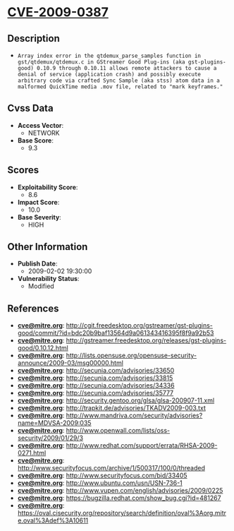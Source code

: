
# [CVE-2009-0387](https://cve.mitre.org/cgi-bin/cvename.cgi?name=CVE-2009-0387)

## Description

- `Array index error in the qtdemux_parse_samples function in gst/qtdemux/qtdemux.c in GStreamer Good Plug-ins (aka gst-plugins-good) 0.10.9 through 0.10.11 allows remote attackers to cause a denial of service (application crash) and possibly execute arbitrary code via crafted Sync Sample (aka stss) atom data in a malformed QuickTime media .mov file, related to "mark keyframes."`

## Cvss Data

- **Access Vector**:
  - NETWORK
- **Base Score**:
  - 9.3

## Scores

- **Exploitability Score**:
  - 8.6
- **Impact Score**:
  - 10.0
- **Base Severity**:
  - HIGH

## Other Information

- **Publish Date**:
  - 2009-02-02 19:30:00
- **Vulnerability Status**:
  - Modified

## References

- **cve@mitre.org**: http://cgit.freedesktop.org/gstreamer/gst-plugins-good/commit/?id=bdc20b9baf13564d9a061343416395f8f9a92b53
- **cve@mitre.org**: http://gstreamer.freedesktop.org/releases/gst-plugins-good/0.10.12.html
- **cve@mitre.org**: http://lists.opensuse.org/opensuse-security-announce/2009-03/msg00000.html
- **cve@mitre.org**: http://secunia.com/advisories/33650
- **cve@mitre.org**: http://secunia.com/advisories/33815
- **cve@mitre.org**: http://secunia.com/advisories/34336
- **cve@mitre.org**: http://secunia.com/advisories/35777
- **cve@mitre.org**: http://security.gentoo.org/glsa/glsa-200907-11.xml
- **cve@mitre.org**: http://trapkit.de/advisories/TKADV2009-003.txt
- **cve@mitre.org**: http://www.mandriva.com/security/advisories?name=MDVSA-2009:035
- **cve@mitre.org**: http://www.openwall.com/lists/oss-security/2009/01/29/3
- **cve@mitre.org**: http://www.redhat.com/support/errata/RHSA-2009-0271.html
- **cve@mitre.org**: http://www.securityfocus.com/archive/1/500317/100/0/threaded
- **cve@mitre.org**: http://www.securityfocus.com/bid/33405
- **cve@mitre.org**: http://www.ubuntu.com/usn/USN-736-1
- **cve@mitre.org**: http://www.vupen.com/english/advisories/2009/0225
- **cve@mitre.org**: https://bugzilla.redhat.com/show_bug.cgi?id=481267
- **cve@mitre.org**: https://oval.cisecurity.org/repository/search/definition/oval%3Aorg.mitre.oval%3Adef%3A10611
